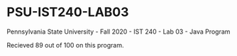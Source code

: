 # PSU-IST240-LAB03
Pennsylvania State University - Fall 2020 - IST 240 - Lab 03 - Java Program

Recieved 89 out of 100 on this program.
